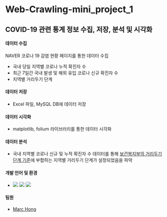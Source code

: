 # Web-Crawling-mini_project_1

## COVID-19 관련 통계 정보 수집, 저장, 분석 및 시각화

#### 데이터 수집  
NAVER 코로나 19 감염 현황 페이지를 통한 데이터 수집 
  + 국내 당일 지역별 코로나 누적 확진자 수          
  + 최근 7일간 국내 발생 및 해외 유입 코로나 신규 확진자 수            
  + 지역별 거리두기 단계       

#### 데이터 저장
+ Excel 파일, MySQL DB에 데이터 저장   

#### 데이터 시각화
+ matplotlib, folium 라이브러리를 통한 데이터 시각화

#### 데이터 분석
+ 국내 지역별 코로나 신규 및 누적 확진자 수 데이터를 통해 [보건복지부의 거리두기 단계 기준](http://ncov.mohw.go.kr/socdisBoardView.do?brdId=6&brdGubun=1)에 부합하는 지역별 거리두기 단계가 설정되었음을 파악

#### 개발 언어 및 환경              
  + <img src="https://img.shields.io/badge/python-3776AB?style=flat-square&logo=python&logoColor=white"> <img src="https://img.shields.io/badge/mysql-4479A1?style=flat-square&logo=mysql&logoColor=white">  <img src="https://img.shields.io/badge/jupyter-F37626?style=flat-square&logo=jupyter&logoColor=white">

#### 팀원
+ [Marc Hong](https://github.com/maru12117)
